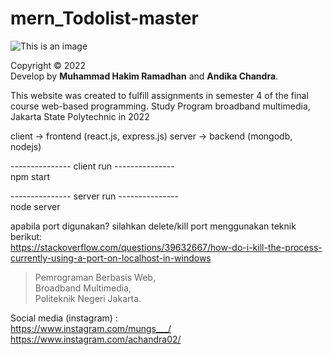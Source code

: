 # mern_Todolist-master
![This is an image](https://user-images.githubusercontent.com/72331153/181473234-3f87bf74-e80c-4648-ad28-d2628054d92f.png)  

  Copyright © 2022  
  Develop by **Muhammad Hakim Ramadhan** and **Andika Chandra**.  
    
  This website was created to fulfill assignments in semester 4 of the final course web-based programming. Study Program broadband multimedia, Jakarta State Polytechnic in 2022  
  
client -> frontend (react.js, express.js)
server -> backend (mongodb, nodejs)


--------------- client run ---------------  
npm start

--------------- server run ---------------  
node server


apabila port digunakan? silahkan delete/kill port menggunakan teknik berikut:  
https://stackoverflow.com/questions/39632667/how-do-i-kill-the-process-currently-using-a-port-on-localhost-in-windows  
  
    
  > Pemrograman Berbasis Web,    
  > Broadband Multimedia,    
  > Politeknik Negeri Jakarta.
  
  Social media (instagram) :  
  https://www.instagram.com/mungs___/  
  https://www.instagram.com/achandra02/
 

